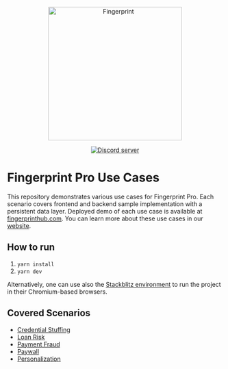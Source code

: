 <p align="center">
  <a href="https://fingerprint.com">
    <img src="https://user-images.githubusercontent.com/10922372/126062498-31921b6c-c7fd-47cb-bf85-9e172e08b664.png" alt="Fingerprint" width="312px" />
  </a>
</p>
<p align="center">
  <a href="https://discord.gg/39EpE2neBg">
    <img src="https://img.shields.io/discord/852099967190433792?style=for-the-badge&label=Discord&logo=Discord&logoColor=white" alt="Discord server">
  </a>
</p>

# Fingerprint Pro Use Cases

This repository demonstrates various use cases for Fingerprint Pro. Each scenario covers frontend and backend sample implementation with a persistent data layer. Deployed demo of each use case is available at [fingerprinthub.com](https://fingerprinthub.com/).
You can learn more about these use cases in our [website](https://fingerprint.com/use-cases).

## How to run

1. `yarn install`
2. `yarn dev`

Alternatively, one can use also the [Stackblitz environment](https://stackblitz.com/edit/nextjs-dmv5c7) to run the project in their Chromium-based browsers.

## Covered Scenarios

- [Credential Stuffing](https://fingerprinthub.com/credential-stuffing)
- [Loan Risk](https://fingerprinthub.com/loan-risk)
- [Payment Fraud](https://fingerprinthub.com/payment-fraud)
- [Paywall](https://fingerprinthub.com/paywall)
- [Personalization](https://fingerprinthub.com/personalization)
